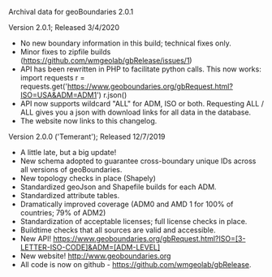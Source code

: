 Archival data for geoBoundaries 2.0.1

Version 2.0.1; Released 3/4/2020
- No new boundary information in this build; technical fixes only.
- Minor fixes to zipfile builds (https://github.com/wmgeolab/gbRelease/issues/1)
- API has been rewritten in PHP to facilitate python calls.  This now works:
import requests
r = requests.get('https://www.geoboundaries.org/gbRequest.html?ISO=USA&ADM=ADM1')
r.json()
- API now supports wildcard "ALL" for ADM, ISO or both.  Requesting ALL / ALL gives you a json with download links for all data in the database.
- The website now links to this changelog.

Version 2.0.0 ('Temerant'); Released 12/7/2019
- A little late, but a big update!
- New schema adopted to guarantee cross-boundary unique IDs across all versions of geoBoundaries.
- New topology checks in place (Shapely)
- Standardized geoJson and Shapefile builds for each ADM.
- Standardized attribute tables.
- Dramatically improved coverage (ADM0 and AMD 1 for 100% of countries; 79% of ADM2)
- Standardization of acceptable licenses; full license checks in place.
- Buildtime checks that all sources are valid and accessible.
- New API!  https://www.geoboundaries.org/gbRequest.html?ISO=[3-LETTER-ISO-CODE]&ADM=[ADM-LEVEL]
- New website! http://www.geoboundaries.org
- All code is now on github - https://github.com/wmgeolab/gbRelease.
